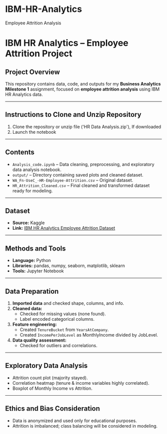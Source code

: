 # IBM-HR-Analytics
Employee Attrition Analysis


# IBM HR Analytics – Employee Attrition Project

## **Project Overview**
This repository contains data, code, and outputs for my **Business Analytics Milestone 1** assignment, focused on **employee attrition analysis** using IBM HR Analytics data.

---

## **Instructions to Clone and Unzip Repository**
1. Clone the repository or unzip file ('HR Data Analysis.zip'), If downloaded
2. Launch the notebook

---

## **Contents**
- `Analysis_code.ipynb` – Data cleaning, preprocessing, and exploratory data analysis notebook.
- `output/` – Directory containing saved plots and cleaned dataset.
- `WA_Fn-UseC_-HR-Employee-Attrition.csv` – Original dataset.
- `HR_Attrition_Cleaned.csv` – Final cleaned and transformed dataset ready for modeling.

---

## **Dataset**
- **Source:** Kaggle  
- **Link:** [IBM HR Analytics Employee Attrition Dataset](https://www.kaggle.com/datasets/pavansubhasht/ibm-hr-analytics-attrition-dataset/data)

---

## **Methods and Tools**
- **Language:** Python  
- **Libraries:** pandas, numpy, seaborn, matplotlib, sklearn
- **Tools:** Jupyter Notebook

---

## **Data Preparation**
1. **Imported data** and checked shape, columns, and info.
2. **Cleaned data:**
   - Checked for missing values (none found).
   - Label encoded categorical columns.
3. **Feature engineering:**
   - Created `TenureBucket` from `YearsAtCompany`.
   - Created `IncomePerJobLevel` as MonthlyIncome divided by JobLevel.
4. **Data quality assessment:**
   - Checked for outliers and correlations.

---

## **Exploratory Data Analysis**
- Attrition count plot (majority stayed).
- Correlation heatmap (tenure & income variables highly correlated).
- Boxplot of Monthly Income vs Attrition.

---

## **Ethics and Bias Consideration**
- Data is anonymized and used only for educational purposes.  
- Attrition is imbalanced; class balancing will be considered in modeling.

